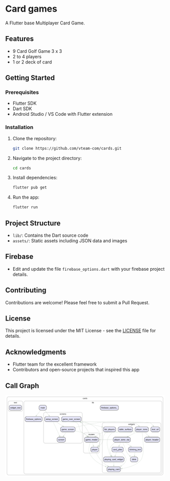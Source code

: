 # Card games

A Flutter base Multiplayer Card Game.

## Features

- 9 Card Golf Game 3 x 3
- 2 to 4 players
- 1 or 2 deck of card

## Getting Started

### Prerequisites

- Flutter SDK
- Dart SDK
- Android Studio / VS Code with Flutter extension

### Installation

1. Clone the repository:

   ```bash
   git clone https://github.com/vteam-com/cards.git
   ```

1. Navigate to the project directory:

   ```bash
   cd cards
   ```

1. Install dependencies:

   ```bash
   flutter pub get
   ```

1. Run the app:

   ```bash
   flutter run
   ```

## Project Structure

- `lib/`: Contains the Dart source code
- `assets/`: Static assets including JSON data and images

## Firebase

- Edit and update the file ```firebase_options.dart``` with your firebase project details.
  
## Contributing

Contributions are welcome! Please feel free to submit a Pull Request.

## License

This project is licensed under the MIT License - see the [LICENSE](LICENSE) file for details.

## Acknowledgments

- Flutter team for the excellent framework
- Contributors and open-source projects that inspired this app

## Call Graph

![Call Graph](./graph.svg)
